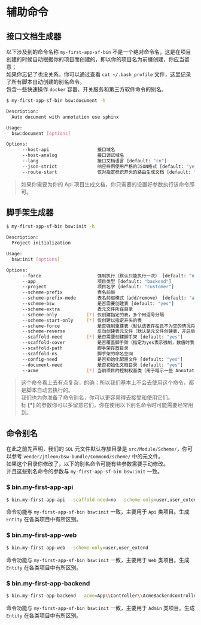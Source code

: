 
# 辅助命令

## 接口文档生成器

以下涉及到的命令名称 `my-first-app-sf-bin` 不是一个绝对命令名，这是在项目创建的时候自动根据你的项目而创建的，即以你的项目名为前缀创建，你应当留意；  
如果你忘记了也没关系，你可以通过查看 `cat ~/.bash_profile` 文件，这里记录了所有脚本自动创建的别名命令。  
包含一些快速操作 `docker` 容器、开关服务和第三方软件命令的别名。  

```bash
$ my-first-app-sf-bin bsw:document -h

Description:
  Auto document with annotation use sphinx

Usage:
  bsw:document [options]

Options:
      --host-api                  接口域名
      --host-analog               接口调试域名
      --lang                      接口文档语言 [default: "cn"]
      --json-strict               响应样例使用严格的JSON格式 [default: "yes"]
      --route-start               仅对指定标识开头的路由生成文档 [default: "api"]
```

> 如果你需要为你的 Api 项目生成文档，你只需要的设置好参数执行该命令即可。

## 脚手架生成器

```bash
$ my-first-app-sf-bin bsw:init -h

Description:
  Project initialization

Usage:
  bsw:init [options]

Options:
      --force                     强制执行（默认只能执行一次） [default: "no"]
      --app                       项目类型 [default: "backend"]
      --project                   项目名字 [default: "customer"]
      --scheme-prefix             表名前缀
      --scheme-prefix-mode        表名前缀模式（add/remove） [default: "add"]
      --scheme-bsw                是否需要创建表 [default: "yes"]
      --scheme-extra              表元文件所在目录
      --scheme-only           [*] 仅创建指定的表，多个用逗号分隔
      --scheme-start-only     [*] 仅创建以指定开头的表
      --scheme-force              是否强制重建表（默认该表存在且不为空的情况将忽略） [default: "no"]
      --scheme-reverse            反向创建表元文件（默认是元文件创建表，开启后功能类似备份表结构）
      --scaffold-need         [*] 是否需要创建脚手架 [default: "yes"]
      --scaffold-cover            是否覆盖脚手架（指定为yes表示强制，数值时表示如果已存在并行数小于该数时覆盖） [default: 12]
      --scaffold-path             脚手架存放目录
      --scaffold-ns               脚手架的命名空间
      --config-need               是否初始化配置文件 [default: "yes"]
      --document-need             是否初始化文档目录 [default: "yes"]
      --acme                  [*] 当前项目的控制权基类（用于暗示一些 Annotation）
```

> 这个命令看上去有点复杂，的确；所以我们基本上不会去使用这个命令，都是脚本自动去执行的。  
> 我们也为你准备了命令别名，你可以更容易得去接受和使用它们。  
> 标 **[\*]** 的参数你可以多留意它们，你在使用以下别名命令时可能需要经常用到。  

## 命令别名

在此之前先声明，我们的 `SQL` 元文件默认存放目录是 `src/Module/Scheme/`，你可以参考 `vender/jtleon/bsw-bundle/Commond/scheme/` 中的元文件。  
如果这个目录你修改了，以下的别名命令可能有些参数需要手动修改。  
并且这些别名命令的参数与 `my-first-app-sf-bin bsw:init` 一致。
    
### $ bin.my-first-app-api

```bash
$ bin.my-first-app-api --scaffold-need=no --scheme-only=user,user_extend
```

命令功能与 `my-first-app-sf-bin bsw:init` 一致，主要用于 `Api` 类项目。生成 `Entity` 在各类项目中有所区别。

### $ bin.my-first-app-web

```bash
$ bin.my-first-app-web --scheme-only=user,user_extend
```

命令功能与 `my-first-app-sf-bin bsw:init` 一致，主要用于 `Web` 类项目。生成 `Entity` 在各类项目中有所区别。

### $ bin.my-first-app-backend

```bash
$ bin.my-first-app-backend --acme=App\\Controller\\AcmeBackendController --scheme-only=user
```

命令功能与 `my-first-app-sf-bin bsw:init` 一致，主要用于 `Admin` 类项目。生成 `Entity` 在各类项目中有所区别。

